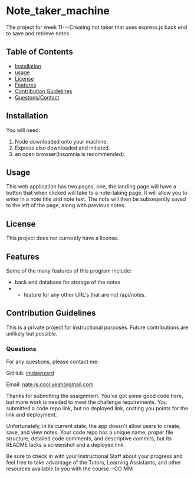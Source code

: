 # Note_taker_machine
The project for week 11---Creating not taker that uses express.js back end to save and retireve notes.

## Table of Contents
 - [Installation](#installation)
 - [usage](#usage)
 - [License](#license)
 - [Features](#featues)
 - [Contribution Guidelines](#contributing)
 - [Questons/Contact](#questions)


## Installation
You will need:
1. Node downloaded onto your machine.
2. Express also downloaded and initiated.
3. an open browser(Insomnia is recommended).

## Usage
This web application has two pages, one, the landing page will have a button that when clicked will take to a note-taking page. It will allow you to enter in a note title and note text. The note will then be subseqently saved to the left of the page, along with previous notes.

## License
This project does not currently have a license.

## Features
Some of the many features of this program include:
- back end database for storage of the notes
- * feature for any other URL's that are not /api/notes.

## Contribution Guidelines
This is a private project for instructional purposes. Future contributions are unlikely but possible.

### Questions
For any questions, please contact me:

GitHub: [imdawizard](https://github.com/imdawizard)

Email: nate.is.cool.yeah@gmail.com



Thanks for submitting the assignment. You’ve got some good code here, but more work is needed to meet the challenge requirements. You submitted a code repo link, but no deployed link, costing you points for the link and deployment.

Unfortunately, in its current state, the app doesn't allow users to create, save, and view notes. Your code repo has a unique name, proper file structure, detailed code comments, and descriptive commits, but its README lacks a screenshot and a deployed link.

Be sure to check in with your Instructional Staff about your progress and feel free to take advantage of the Tutors, Learning Assistants, and other resources available to you with the course. -CG MM
